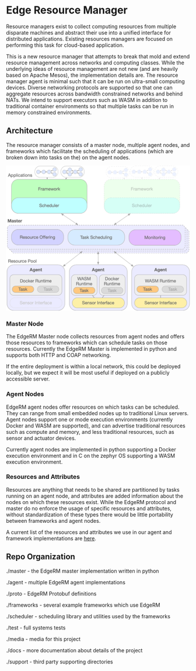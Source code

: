 Edge Resource Manager
=====================

Resource managers exist to collect computing resources from multiple disparate machines
and abstract their use into a unified interface for distributed applications. Existing
resources managers are focused on performing this task for cloud-based application.

This is a new resource manager that attempts to break that mold and extend
resource management across networks and computing classes. While the underlying
ideas of resource management are not new (and are heavily based on Apache Mesos), 
the implementation details are. The resource
manager agent is minimal such that it can be run on ultra-small computing devices. Diverse
networking protocols are supported so that one can aggregate resources across
bandwidth constrained networks and behind NATs. We intend to support executors
such as WASM in addition to traditional container environments so that multiple
tasks can be run in memory constrained environments.

## Architecture

The resource manager consists of a master node, multiple agent nodes, 
and frameworks which facilitate the scheduling of applications (which are broken
down into tasks on the) on the agent
nodes. 

<p align="center">
    <img src="./media/architecture.png" width="600">
</p>

### Master Node

The EdgeRM Master node collects resources from agent nodes and offers
those resources to frameworks which can schedule tasks on those resources.
Currently the EdgeRM Master is implemented in python and supports both HTTP
and COAP networking.

If the entire deployment is within a local network, this could be deployed locally,
but we expect it will be most useful if deployed on a publicly accessible server.

### Agent Nodes

EdgeRM agent nodes offer resources on which tasks can be scheduled. They can
range from small embedded nodes up to traditional Linux servers. Agent nodes
support one or mode execution environments (currently Docker and WASM are supported),
and can advertise traditional resources such as compute and memory, and less traditional
resources, such as sensor and actuator devices.

Currently agent nodes are implemented in python supporting a Docker execution
environment and in C on the zephyr OS supporting a WASM execution environment. 

### Resources and Attributes

Resources are anything that needs to be shared are partitioned by tasks
running on an agent node, and attributes are added information about
the nodes on which these resources exist. While the EdgeRM protocol and master do
no enforce the usage of specific resources and attributes, 
without standardization of these types
there would be little portability between frameworks and agent nodes.

A current list of the resources and attributes we use in our agent and framework
implementations are [here](./docs/resource-attributes.md).

## Repo Organization

./master - the EdgeRM master implementation written in python

./agent - multiple EdgeRM agent implementations

./proto - EdgeRM Protobuf definitions

./frameworks - several example frameworks which use EdgeRM

./scheduler - scheduling library and utilities used by the frameworks

./test - full systems tests

./media - media for this project

./docs - more documentation about details of the project

./support - third party supporting directories
